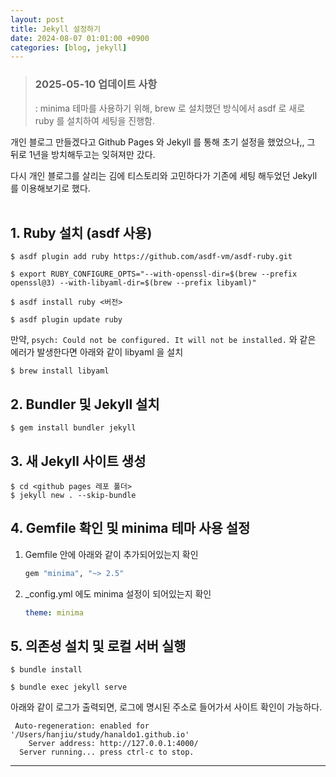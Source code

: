 ```yaml
---
layout: post
title: Jekyll 설정하기
date: 2024-08-07 01:01:00 +0900
categories: [blog, jekyll]
---
```


> ### 2025-05-10 업데이트 사항
> : minima 테마를 사용하기 위해, brew 로 설치했던 방식에서 asdf 로 새로 ruby 를 설치하여 세팅을 진행함.

개인 블로그 만들겠다고 Github Pages 와 Jekyll 를 통해 초기 설정을 했었으나,, 그 뒤로 1년을 방치해두고는 잊혀져만 갔다.   

다시 개인 블로그를 살리는 김에 티스토리와 고민하다가 기존에 세팅 해두었던 Jekyll 를 이용해보기로 했다.<br><br>

##  1. Ruby 설치 (asdf 사용)

```shell
$ asdf plugin add ruby https://github.com/asdf-vm/asdf-ruby.git

$ export RUBY_CONFIGURE_OPTS="--with-openssl-dir=$(brew --prefix openssl@3) --with-libyaml-dir=$(brew --prefix libyaml)"

$ asdf install ruby <버전>

$ asdf plugin update ruby
```

만약, `psych: Could not be configured. It will not be installed.` 와 같은 에러가 발생한다면 아래와 같이 libyaml 을 설치


```shell
$ brew install libyaml
```

## 2. Bundler 및 Jekyll 설치

```shell
$ gem install bundler jekyll
```

## 3. 새 Jekyll 사이트 생성
```shell
$ cd <github pages 레포 폴더>
$ jekyll new . --skip-bundle
```

## 4. Gemfile 확인 및 minima 테마 사용 설정
1. Gemfile 안에 아래와 같이 추가되어있는지 확인

   ````ruby
   gem "minima", "~> 2.5"
   ````

2. _config.yml 에도 minima 설정이 되어있는지 확인

   ```yaml
   theme: minima
   ```

## 5. 의존성 설치 및 로컬 서버 실행

```shell
$ bundle install

$ bundle exec jekyll serve
```

아래와 같이 로그가 출력되면, 로그에 명시된 주소로 들어가서 사이트 확인이 가능하다.

```shell
 Auto-regeneration: enabled for '/Users/hanjiu/study/hanaldo1.github.io'
    Server address: http://127.0.0.1:4000/
  Server running... press ctrl-c to stop.
```

<hr/>